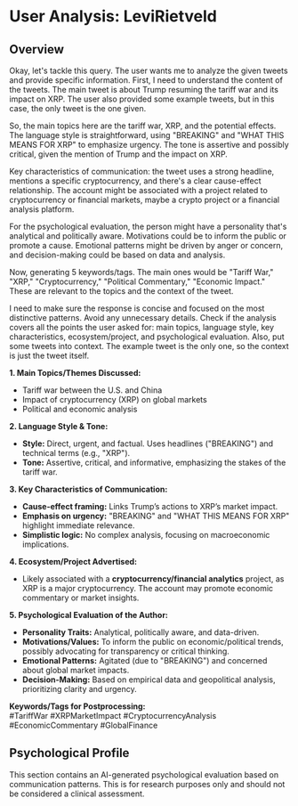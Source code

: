 # User Analysis: LeviRietveld

## Overview

<think>
Okay, let's tackle this query. The user wants me to analyze the given tweets and provide specific information. First, I need to understand the content of the tweets. The main tweet is about Trump resuming the tariff war and its impact on XRP. The user also provided some example tweets, but in this case, the only tweet is the one given.

So, the main topics here are the tariff war, XRP, and the potential effects. The language style is straightforward, using "BREAKING" and "WHAT THIS MEANS FOR XRP" to emphasize urgency. The tone is assertive and possibly critical, given the mention of Trump and the impact on XRP.

Key characteristics of communication: the tweet uses a strong headline, mentions a specific cryptocurrency, and there's a clear cause-effect relationship. The account might be associated with a project related to cryptocurrency or financial markets, maybe a crypto project or a financial analysis platform.

For the psychological evaluation, the person might have a personality that's analytical and politically aware. Motivations could be to inform the public or promote a cause. Emotional patterns might be driven by anger or concern, and decision-making could be based on data and analysis.

Now, generating 5 keywords/tags. The main ones would be "Tariff War," "XRP," "Cryptocurrency," "Political Commentary," "Economic Impact." These are relevant to the topics and the context of the tweet.

I need to make sure the response is concise and focused on the most distinctive patterns. Avoid any unnecessary details. Check if the analysis covers all the points the user asked for: main topics, language style, key characteristics, ecosystem/project, and psychological evaluation. Also, put some tweets into context. The example tweet is the only one, so the context is just the tweet itself.
</think>

**1. Main Topics/Themes Discussed:**  
- Tariff war between the U.S. and China  
- Impact of cryptocurrency (XRP) on global markets  
- Political and economic analysis  

**2. Language Style & Tone:**  
- **Style:** Direct, urgent, and factual. Uses headlines ("BREAKING") and technical terms (e.g., "XRP").  
- **Tone:** Assertive, critical, and informative, emphasizing the stakes of the tariff war.  

**3. Key Characteristics of Communication:**  
- **Cause-effect framing:** Links Trump’s actions to XRP’s market impact.  
- **Emphasis on urgency:** "BREAKING" and "WHAT THIS MEANS FOR XRP" highlight immediate relevance.  
- **Simplistic logic:** No complex analysis, focusing on macroeconomic implications.  

**4. Ecosystem/Project Advertised:**  
- Likely associated with a **cryptocurrency/financial analytics** project, as XRP is a major cryptocurrency. The account may promote economic commentary or market insights.  

**5. Psychological Evaluation of the Author:**  
- **Personality Traits:** Analytical, politically aware, and data-driven.  
- **Motivations/Values:** To inform the public on economic/political trends, possibly advocating for transparency or critical thinking.  
- **Emotional Patterns:** Agitated (due to "BREAKING") and concerned about global market impacts.  
- **Decision-Making:** Based on empirical data and geopolitical analysis, prioritizing clarity and urgency.  

**Keywords/Tags for Postprocessing:**  
#TariffWar #XRPMarketImpact #CryptocurrencyAnalysis #EconomicCommentary #GlobalFinance

## Psychological Profile

This section contains an AI-generated psychological evaluation based on communication patterns. This is for research purposes only and should not be considered a clinical assessment.